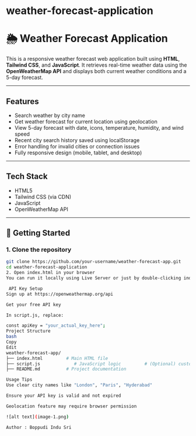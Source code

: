 # weather-forecast-application


# 🌦️ Weather Forecast Application

This is a responsive weather forecast web application built using **HTML**, **Tailwind CSS**, and **JavaScript**. It retrieves real-time weather data using the **OpenWeatherMap API** and displays both current weather conditions and a 5-day forecast.

---

## Features

-  Search weather by city name
-  Get weather forecast for current location using geolocation
-  View 5-day forecast with date, icons, temperature, humidity, and wind speed
-  Recent city search history saved using localStorage
-  Error handling for invalid cities or connection issues
-  Fully responsive design (mobile, tablet, and desktop)

---

## Tech Stack

- HTML5
- Tailwind CSS (via CDN)
- JavaScript
- OpenWeatherMap API

---



## 🚀 Getting Started

### 1. Clone the repository

```bash
git clone https://github.com/your-username/weather-forecast-app.git
cd weather-forecast-application
2. Open index.html in your browser
You can run it locally using Live Server or just by double-clicking index.html.

 API Key Setup
Sign up at https://openweathermap.org/api

Get your free API key

In script.js, replace:

const apiKey = "your_actual_key_here";
Project Structure
bash
Copy
Edit
weather-forecast-app/
├── index.html         # Main HTML file
├── script.js             # JavaScript logic         # (Optional) custom styles
├── README.md          # Project documentation

Usage Tips
Use clear city names like "London", "Paris", "Hyderabad"

Ensure your API key is valid and not expired

Geolocation feature may require browser permission

![alt text](image-1.png)

Author : Boppudi Indu Sri